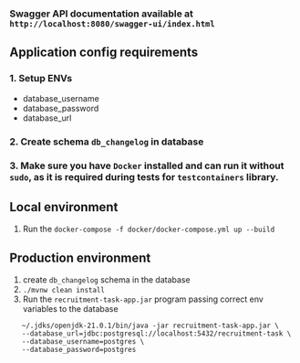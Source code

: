 ### Swagger API documentation available at `http://localhost:8080/swagger-ui/index.html`

## Application config requirements

### 1. Setup ENVs
- database_username
- database_password
- database_url

### 2. Create schema `db_changelog` in database

### 3. Make sure you have `Docker` installed and can run it without `sudo`, as it is required during tests for `testcontainers` library.


## Local environment
1. Run the `docker-compose -f docker/docker-compose.yml up --build`

## Production environment

1. create `db_changelog` schema in the database
2. `./mvnw clean install`
3. Run the `recruitment-task-app.jar` program passing correct env variables to the database
```
   ~/.jdks/openjdk-21.0.1/bin/java -jar recruitment-task-app.jar \
   --database_url=jdbc:postgresql://localhost:5432/recruitment-task \
   --database_username=postgres \
   --database_password=postgres
```

